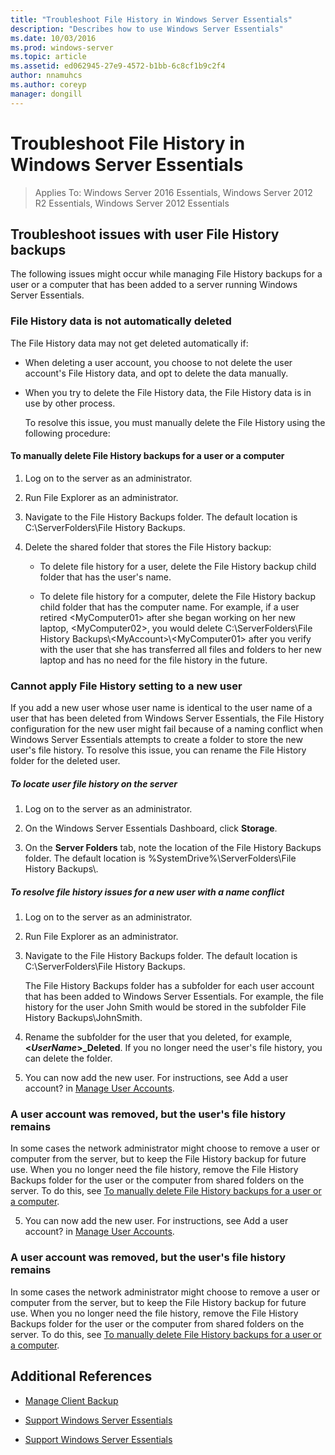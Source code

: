 ```yaml
---
title: "Troubleshoot File History in Windows Server Essentials"
description: "Describes how to use Windows Server Essentials"
ms.date: 10/03/2016
ms.prod: windows-server
ms.topic: article
ms.assetid: ed062945-27e9-4572-b1bb-6c8cf1b9c2f4
author: nnamuhcs
ms.author: coreyp
manager: dongill
---
```


# Troubleshoot File History in Windows Server Essentials

>Applies To: Windows Server 2016 Essentials, Windows Server 2012 R2 Essentials, Windows Server 2012 Essentials

## Troubleshoot issues with user File History backups
 The following issues might occur while managing File History backups for a user or a computer that has been added to a server running Windows Server Essentials.

### File History data is not automatically deleted
 The File History data may not get deleted automatically if:

- When deleting a user account, you choose to not delete the user account's File History data, and opt to delete the data manually.

- When you try to delete the File History data, the File History data is in use by other process.

  To resolve this issue, you must manually delete the File History using the following procedure:

####  <a name="BKMK_manuallyDelete"></a> To manually delete File History backups for a user or a computer

1.  Log on to the server as an administrator.

2.  Run File Explorer as an administrator.

3.  Navigate to the File History Backups folder. The default location is C:\ServerFolders\File History Backups.

4.  Delete the shared folder that stores the File History backup:

    -   To delete file history for a user, delete the File History backup child folder that has the user's name.

    -   To delete file history for a computer, delete the File History backup child folder that has the computer name. For example, if a user retired <MyComputer01\> after she began working on her new laptop, <MyComputer02\>, you would delete C:\ServerFolders\File History Backups\\<MyAccount\>\\<MyComputer01\> after you verify with the user that she has transferred all files and folders to her new laptop and has no need for the file history in the future.

### Cannot apply File History setting to a new user
 If you add a new user whose user name is identical to the user name of a user that has been deleted from Windows Server Essentials, the File History configuration for the new user might fail because of a naming conflict when Windows Server Essentials attempts to create a folder to store the new user's file history. To resolve this issue, you can rename the File History folder for the deleted user.

##### To locate user file history on the server

1.  Log on to the server as an administrator.

2.  On the Windows Server Essentials Dashboard, click **Storage**.

3.  On the **Server Folders** tab, note the location of the File History Backups folder. The default location is %SystemDrive%\ServerFolders\File History Backups\\.

##### To resolve file history issues for a new user with a name conflict

1.  Log on to the server as an administrator.

2.  Run File Explorer as an administrator.

3.  Navigate to the File History Backups folder. The default location is C:\ServerFolders\File History Backups.

     The File History Backups folder has a subfolder for each user account that has been added to Windows Server Essentials. For example, the file history for the user John Smith would be stored in the subfolder File History Backups\JohnSmith.

4.  Rename the subfolder for the user that you deleted, for example, **<*UserName*>_Deleted**. If you no longer need the user's file history, you can delete the folder.


5.  You can now add the new user. For instructions, see Add a user account? in [Manage User Accounts](../manage/Manage-User-Accounts-in-Windows-Server-Essentials.md).

### A user account was removed, but the user's file history remains
 In some cases the network administrator might choose to remove a user or computer from the server, but to keep the File History backup for future use. When you no longer need the file history, remove the File History Backups folder for the user or the computer from shared folders on the server. To do this, see [To manually delete File History backups for a user or a computer](Troubleshoot-File-History-in-Windows-Server-Essentials.md#BKMK_manuallyDelete).

5. You can now add the new user. For instructions, see Add a user account? in [Manage User Accounts](../manage/Manage-User-Accounts-in-Windows-Server-Essentials.md).

### A user account was removed, but the user's file history remains
 In some cases the network administrator might choose to remove a user or computer from the server, but to keep the File History backup for future use. When you no longer need the file history, remove the File History Backups folder for the user or the computer from shared folders on the server. To do this, see [To manually delete File History backups for a user or a computer](../support/Troubleshoot-File-History-in-Windows-Server-Essentials.md#BKMK_manuallyDelete).


## Additional References

-   [Manage Client Backup](../manage/Manage-Client-Computer-Backup-in-Windows-Server-Essentials.md)


-   [Support Windows Server Essentials](Support-Windows-Server-Essentials.md)

-   [Support Windows Server Essentials](../support/Support-Windows-Server-Essentials.md)

